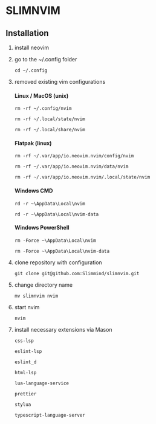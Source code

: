 # SLIMNVIM

## Installation

1. install neovim

2. go to the ~/.config folder

   `cd ~/.config`

3. removed existing vim configurations

   #### Linux / MacOS (unix)

   `rm -rf ~/.config/nvim`

   `rm -rf ~/.local/state/nvim`

   `rm -rf ~/.local/share/nvim`

   #### Flatpak (linux)

   `rm -rf ~/.var/app/io.neovim.nvim/config/nvim`

   `rm -rf ~/.var/app/io.neovim.nvim/data/nvim`

   `rm -rf ~/.var/app/io.neovim.nvim/.local/state/nvim`

   #### Windows CMD

   `rd -r ~\AppData\Local\nvim`

   `rd -r ~\AppData\Local\nvim-data`

   #### Windows PowerShell

   `rm -Force ~\AppData\Local\nvim`

   `rm -Force ~\AppData\Local\nvim-data`

4. clone repository with configuration

   `git clone git@github.com:Slimmind/slimnvim.git`

5. change directory name

   `mv slimnvim nvim`

6. start nvim

   `nvim`

7. install necessary extensions via Mason

   `css-lsp`

   `eslint-lsp`

   `eslint_d`

   `html-lsp`

   `lua-language-service`

   `prettier`

   `stylua`

   `typescript-language-server`
